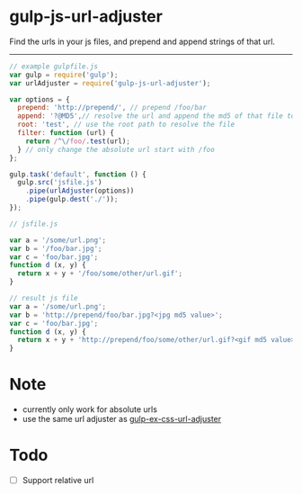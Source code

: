 # gulp-js-url-adjuster

Find the urls in your js files, and prepend and append strings of that url.

---

```js
// example gulpfile.js
var gulp = require('gulp');
var urlAdjuster = require('gulp-js-url-adjuster');

var options = {
  prepend: 'http://prepend/', // prepend /foo/bar
  append: '?@MD5',// resolve the url and append the md5 of that file to the url
  root: 'test', // use the root path to resolve the file
  filter: function (url) {
    return /^\/foo/.test(url);
  } // only change the absolute url start with /foo
};

gulp.task('default', function () {
  gulp.src('jsfile.js')
    .pipe(urlAdjuster(options))
    .pipe(gulp.dest('./'));
});
```

```js
// jsfile.js

var a = '/some/url.png';
var b = '/foo/bar.jpg';
var c = 'foo/bar.jpg';
function d (x, y) {
  return x + y + '/foo/some/other/url.gif';
}
```

```js
// result js file
var a = '/some/url.png';
var b = 'http://prepend/foo/bar.jpg?<jpg md5 value>';
var c = 'foo/bar.jpg';
function d (x, y) {
  return x + y + 'http://prepend/foo/some/other/url.gif?<gif md5 value>';
}
```

# Note
- currently only work for absolute urls
- use the same url adjuster as [gulp-ex-css-url-adjuster](https://github.com/xiaohu-developer/gulp-ex-css-url-adjuster)

# Todo
- [ ] Support relative url
